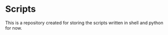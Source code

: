 # Scripts
This is a repository created for storing the scripts written in shell and python for now.
